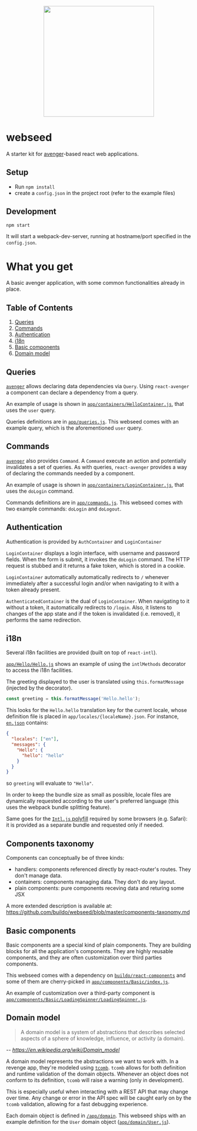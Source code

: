 <p align='center'>
  <img width='300' src='https://cloud.githubusercontent.com/assets/691940/14400225/44d78056-fdf5-11e5-9c83-f12ece2fae3a.jpg'>
</p>

# webseed
A starter kit for [avenger](http://github.com/buildo/avenger)-based react web applications.

## Setup
- Run `npm install`
- create a `config.json` in the project root (refer to the example files)

## Development
```sh
npm start
```

It will start a webpack-dev-server, running at hostname/port specified in the `config.json`.

# What you get
A basic avenger application, with some common functionalities already in place.

## Table of Contents
1. [Queries](#queries)
2. [Commands](#commands)
3. [Authentication](#authentication)
4. [i18n](#i18n)
5. [Basic components](#basic-components)
6. [Domain model](#domain-model)

## Queries
[`avenger`](https://github.com/buildo/avenger) allows declaring data dependencies via `Query`.
Using `react-avenger` a component can declare a dependency from a query.

An example of usage is shown in [`app/containers/HelloContainer.js`](https://github.com/buildo/webseed/blob/master/src/app/containers/HelloContainer.js), that uses the `user` query.

Queries definitions are in [`app/queries.js`](https://github.com/buildo/webseed/blob/master/src/app/queries.js). This webseed comes with an example query, which is the aforementioned `user` query.

## Commands
[`avenger`](https://github.com/buildo/avenger) also provides `Command`. A `Command` execute an action and potentially invalidates a set of queries. As with queries, `react-avenger` provides a way of declaring the commands needed by a component.

An example of usage is shown in [`app/containers/LoginContainer.js`](https://github.com/buildo/webseed/blob/master/src/app/containers/LoginContainer.js), that uses the `doLogin` command.

Commands definitions are in [`app/commands.js`](https://github.com/buildo/webseed/blob/master/src/app/commands.js). This webseed comes with two example commands: `doLogin` and `doLogout`.

## Authentication
Authentication is provided by `AuthContainer` and `LoginContainer`

`LoginContainer` displays a login interface, with username and password fields. When the form is submit, it invokes the `doLogin` command. The HTTP request is stubbed and it returns a fake token, which is stored in a cookie.

`LoginContainer` automatically automatically redirects to `/` whenever immediately after a successful login and/or when navigating to it with a token already present.

`AuthenticatedContainer` is the dual of `LoginContainer`. When navigating to it without a token, it automatically redirects to `/login`. Also, it listens to changes of the app state and if the token is invalidated (i.e. removed), it performs the same redirection.

## i18n
Several i18n facilities are provided (built on top of `react-intl`).

[`app/Hello/Hello.js`](https://github.com/buildo/webseed/blob/master/src/app/components/Hello/Hello.js) shows an example of using the `intlMethods` decorator to access the i18n facilities.

The greeting displayed to the user is translated using `this.formatMessage` (injected by the decorator).

```js
const greeting = this.formatMessage('Hello.hello');
```

This looks for the `Hello.hello` translation key for the current locale, whose definition file is placed in `app/locales/{localeName}.json`. For instance, [`en.json`](https://github.com/buildo/webseed/blob/master/src/app/locales/en.json) contains:

```json
{
  "locales": ["en"],
  "messages": {
    "Hello": {
      "hello": "hello"
    }
  }
}
```

so `greeting` will evaluate to `"Hello"`.

In order to keep the bundle size as small as possible, locale files are dynamically requested according to the user's preferred language (this uses the webpack bundle splitting feature).

Same goes for the [`Intl.js` polyfill](https://github.com/andyearnshaw/Intl.js/) required by some browsers (e.g. Safari): it is provided as a separate bundle and requested only if needed.

## Components taxonomy
Components can conceptually be of three kinds:

 - handlers: components referenced directly by react-router's routes. They don't manage data.
 - containers: components managing data. They don't do any layout.
 - plain components: pure components receving data and returing some JSX
 
A more extended description is available at: https://github.com/buildo/webseed/blob/master/components-taxonomy.md

## Basic components
Basic components are a special kind of plain components.
They are building blocks for all the application's components. They are highly reusable components, and they are often customization over third parties components.

This webseed comes with a dependency on [`buildo/react-components`](https://github.com/buildo/react-components) and some of them are cherry-picked in [`app/components/Basic/index.js`](https://github.com/buildo/webseed/blob/master/src/app/components/Basic/index.js).

An example of customization over a third-party component is [`app/components/Basic/LoadingSpinner/LoadingSpinner.js`](https://github.com/buildo/webseed/blob/master/src/app/components/Basic/LoadingSpinner/LoadingSpinner.js).

## Domain model
> A domain model is a system of abstractions that describes selected aspects of a sphere of knowledge, influence, or activity (a domain).

-- *https://en.wikipedia.org/wiki/Domain_model*

A domain model represents the abstractions we want to work with. In a revenge app, they're modeled using  [`tcomb`](https://github.com/gcanti/tcomb/).
`tcomb` allows for both definition and runtime validation of the domain objects. Whenever an object does not conform to its definition, `tcomb` will raise a warning (only in development).

This is especially useful when interacting with a REST API that may change over time. Any change or error in the API spec will be caught early on by the `tcomb` validation, allowing for a fast debugging experience.

Each domain object is defined in [`/app/domain`](https://github.com/buildo/revenge-webseed/tree/master/src/app/domain). This webseed ships with an example definition for the `User` domain object ([`app/domain/User.js`](https://github.com/buildo/revenge-webseed/tree/master/src/app/domain/User.js)).
